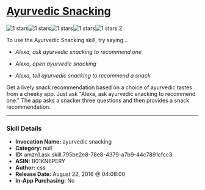 # [Ayurvedic Snacking](http://alexa.amazon.com/#skills/amzn1.ask.skill.795be2e8-78e8-4379-a7b9-44c7891cfcc3)
![1 stars](../../images/ic_star_black_18dp_1x.png)![1 stars](../../images/ic_star_border_black_18dp_1x.png)![1 stars](../../images/ic_star_border_black_18dp_1x.png)![1 stars](../../images/ic_star_border_black_18dp_1x.png)![1 stars](../../images/ic_star_border_black_18dp_1x.png) 2

To use the Ayurvedic Snacking skill, try saying...

* *Alexa, ask ayurvedic snacking to recommend one*

* *Alexa, open ayurvedic snacking*

* *Alexa, tell ayurvedic snacking to recommend a snack*

Get a lively snack recommendation based on a choice of ayurvedic tastes from a cheeky app. Just ask "Alexa, ask ayurvedic snacking to recommend one." The app asks a snacker three questions and then provides a snack recommendation.

***

### Skill Details

* **Invocation Name:** ayurvedic snacking
* **Category:** null
* **ID:** amzn1.ask.skill.795be2e8-78e8-4379-a7b9-44c7891cfcc3
* **ASIN:** B01KN6PERY
* **Author:** css
* **Release Date:** August 22, 2016 @ 04:08:00
* **In-App Purchasing:** No
